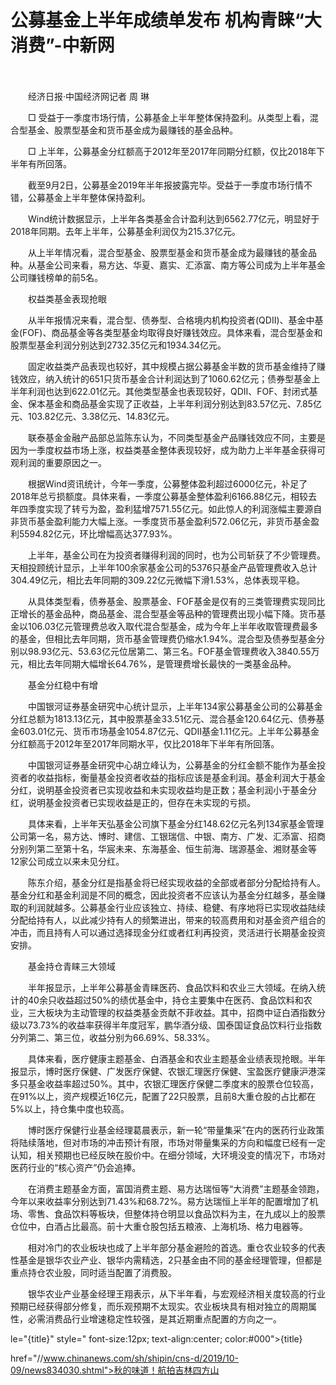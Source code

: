 # 公募基金上半年成绩单发布 机构青睐“大消费”-中新网

　　

　　经济日报·中国经济网记者 周 琳

　　□ 受益于一季度市场行情，公募基金上半年整体保持盈利。从类型上看，混合型基金、股票型基金和货币基金成为最赚钱的基金品种。

　　□ 上半年，公募基金分红额高于2012年至2017年同期分红额，仅比2018年下半年有所回落。

　　截至9月2日，公募基金2019年半年报披露完毕。受益于一季度市场行情不错，公募基金上半年整体保持盈利。

　　Wind统计数据显示，上半年各类基金合计盈利达到6562.77亿元，明显好于2018年同期。去年上半年，公募基金利润仅为215.37亿元。

　　从上半年情况看，混合型基金、股票型基金和货币基金成为最赚钱的基金品种。从基金公司来看，易方达、华夏、嘉实、汇添富、南方等公司成为上半年基金公司赚钱榜单的前5名。

　　权益类基金表现抢眼

　　从半年报情况来看，混合型、债券型、合格境内机构投资者(QDII)、基金中基金(FOF)、商品基金等各类型基金均取得良好赚钱效应。具体来看，混合型基金和股票型基金利润分别达到2732.35亿元和1934.34亿元。

　　固定收益类产品表现也较好，其中规模占据公募基金半数的货币基金维持了赚钱效应，纳入统计的651只货币基金合计利润达到了1060.62亿元；债券型基金上半年利润也达到622.01亿元。其他类型基金也表现较好，QDII、FOF、封闭式基金、保本基金和商品基金实现了正收益，上半年利润分别达到83.57亿元、7.85亿元、103.82亿元、3.38亿元、14.83亿元。

　　联泰基金金融产品部总监陈东认为，不同类型基金产品赚钱效应不同，主要是因为一季度权益市场上涨，权益类基金整体表现较好，成为助力上半年基金获得可观利润的重要原因之一。

　　根据Wind资讯统计，今年一季度，公募整体盈利超过6000亿元，补足了2018年总亏损额度。具体来看，一季度公募基金整体盈利6166.88亿元，相较去年四季度实现了转亏为盈，盈利猛增7571.55亿元。如此惊人的利润涨幅主要源自非货币基金盈利能力大幅上涨。一季度货币基金盈利572.06亿元，非货币基金盈利5594.82亿元，环比增幅高达377.93%。

　　上半年，基金公司在为投资者赚得利润的同时，也为公司斩获了不少管理费。天相投顾统计显示，上半年100余家基金公司的5376只基金产品管理费收入总计304.49亿元，相比去年同期的309.22亿元微幅下滑1.53%，总体表现平稳。

　　从具体类型看，债券基金、股票基金、FOF基金是仅有的三类管理费实现同比正增长的基金品种，商品基金、混合型基金等品种的管理费出现小幅下降。货币基金以106.03亿元管理费总收入取代混合型基金，成为今年上半年收取管理费最多的基金，但相比去年同期，货币基金管理费仍缩水1.94%。混合型及债券型基金分别以98.93亿元、53.63亿元位居第二、第三名。FOF基金管理费收入3840.55万元，相比去年同期大幅增长64.76%，是管理费增长最快的一类基金品种。

　　基金分红稳中有增

　　中国银河证券基金研究中心统计显示，上半年134家公募基金公司的公募基金分红总额为1813.13亿元，其中股票基金33.51亿元、混合基金120.64亿元、债券基金603.01亿元、货币市场基金1054.87亿元、QDII基金1.11亿元。上半年公募基金分红额高于2012年至2017年同期水平，仅比2018年下半年有所回落。

　　中国银河证券基金研究中心胡立峰认为，公募基金的分红金额不能作为基金投资者的收益指标，衡量基金投资者收益的指标应该是基金利润。基金利润大于基金分红，说明基金投资者已实现收益和未实现收益均是正数；基金利润小于基金分红，说明基金投资者已实现收益是正的，但存在未实现的亏损。

　　具体来看，上半年天弘基金公司旗下基金分红148.62亿元名列134家基金管理公司第一名，易方达、博时、建信、工银瑞信、中银、南方、广发、汇添富、招商分别列第二至第十名，华宸未来、东海基金、恒生前海、瑞源基金、湘财基金等12家公司成立以来未见分红。

　　陈东介绍，基金分红是指基金将已经实现收益的全部或者部分分配给持有人。基金分红和基金利润是不同的概念，因此投资者不应该认为基金分红越多，基金赚取的利润就越多。公募基金行业应该独立、持续、稳健、有序地将已实现收益陆续分配给持有人，以此减少持有人的频繁进出，带来的较高费用和对基金资产组合的冲击，而且持有人可以通过选择现金分红或者红利再投资，灵活进行长期基金投资安排。

　　基金持仓青睐三大领域

　　半年报显示，上半年公募基金青睐医药、食品饮料和农业三大领域。在纳入统计的40余只收益超过50%的绩优基金中，持仓主要集中在医药、食品饮料和农业，三大板块为主动管理的权益类基金贡献不菲收益。其中，招商中证白酒指数分级以73.73%的收益率获得半年度冠军，鹏华酒分级、国泰国证食品饮料行业指数分列第二、第三位，收益分别为66.69%、58.33%。

　　具体来看，医疗健康主题基金、白酒基金和农业主题基金业绩表现抢眼。半年报显示，博时医疗保健、广发医疗保健、农银汇理医疗保健、宝盈医疗健康沪港深多只基金收益率超过50%。其中，农银汇理医疗保健二季度末的股票仓位较高，在91%以上，资产规模近16亿元，配置了22只股票，且前8大重仓股的占比都在5%以上，持仓集中度也较高。

　　博时医疗保健行业基金经理葛晨表示，新一轮“带量集采”在内的医药行业政策将陆续落地，但对市场的冲击预计有限，市场对带量集采的方向和幅度已经有一定认知，相关预期也已经反映在股价中。在细分领域，大环境没变的情况下，市场对医药行业的“核心资产”仍会追捧。

　　在消费主题基金方面，富国消费主题、易方达瑞恒等“大消费”主题基金领跑，今年以来收益率分别达到71.43%和68.72%。易方达瑞恒上半年的配置增加了机场、零售、食品饮料等板块，但整体持仓明显以食品饮料为主，在九成以上的股票仓位中，白酒占比最高。前十大重仓股包括五粮液、上海机场、格力电器等。

　　相对冷门的农业板块也成了上半年部分基金避险的首选。重仓农业较多的代表性基金是银华农业产业、银华内需精选，2只基金由不同的基金经理管理，但都是重点持仓农业股，同时适当配置了消费股。

　　银华农业产业基金经理王翔表示，从下半年看，与宏观经济相关度较高的行业预期已经获得部分修复，而乐观预期不太现实。农业板块具有相对独立的周期属性，必需消费品行业增速稳定性较强，是其近期重点配置的方向之一。

le="{title}" style=" font-size:12px; text-align:center; color:#000">{title}

href="//www.chinanews.com/sh/shipin/cns-d/2019/10-09/news834030.shtml">秋的味道！航拍吉林四方山
